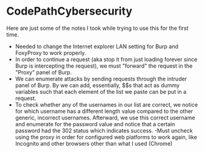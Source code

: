# CodePathCybersecurity

Here are just some of the notes I took while trying to use this for the first time.
- Needed to change the Internet explorer LAN setting for Burp and FoxyProxy to work properly. 
- In order to continue a request (aka stop it from just loading forever since Burp is intercepting the request), we must "forward" the request in the "Proxy" panel of Burp.
- We can enumerate attacks by sending requests through the intruder panel of Burp. By we can add, essentially, $$s that act as dummy variables such that each element of the list we paste can be put in a request. 
- To check whether any of the usernames in our list are correct, we notice for which username has a different length value compared to the other generic, incorrect usernames. Afterward, we use this correct username and enumerate for the password value and notice that a certain password had the 302 status which indicates success.
-Must uncheck using the proxy in order for configured web platforms to work again, like Incognito and other browsers other than what I used (Chrome)
